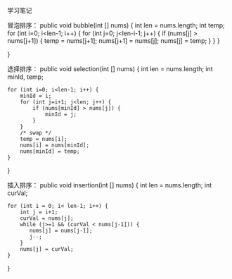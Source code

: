 学习笔记

冒泡排序：
public void bubble(int [] nums) {
	int len = nums.length;
	int temp;
	for (int i=0; i<len-1; i++) {
		for (int j=0; j<len-i-1; j++) {
			if (nums[j] > nums[j+1]) {
				temp = nums[j+1];
				nums[j+1] = nums[j];
				nums[j] = temp;
			}
		}
	}

}

选择排序：
public void selection(int [] nums) {
	int len = nums.length;
	int minId, temp;

	for (int i=0; i<len-1; i++) {
		minId = i;
		for (int j=i+1; j<len; j++) {
			if (nums[minId] > nums[j]) {
				minId = j;
			}
		}
		/* swap */
		temp = nums[i];
		nums[i] = nums[minId];
		nums[minId] = temp;
	}
}

插入排序：
public void insertion(int [] nums) {
	int len = nums.length;
	int curVal;

	for (int i = 0; i< len-1; i++) {
		int j = i+1;
		curVal = nums[j];
		while (j>=1 && (curVal < nums[j-1])) {
		   nums[j] = nums[j-1];
		   j--;
		}
		nums[j] = curVal;
	}
}
